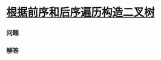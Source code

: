 # [根据前序和后序遍历构造二叉树](https://leetcode-cn.com/problems/construct-binary-tree-from-preorder-and-postorder-traversal)

### 问题

### 解答

```

```

